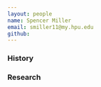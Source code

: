 ```yaml
---
layout: people
name: Spencer Miller
email: smiller11@my.hpu.edu
github:  
---
```


### History

### Research
 
